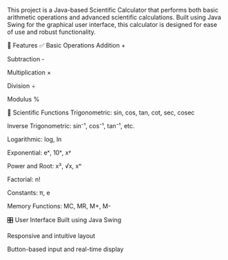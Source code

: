 This project is a Java-based Scientific Calculator that performs both basic arithmetic operations and advanced scientific calculations. Built using Java Swing for the graphical user interface, this calculator is designed for ease of use and robust functionality.

📌 Features
✅ Basic Operations
Addition +

Subtraction -

Multiplication ×

Division ÷

Modulus %

🧮 Scientific Functions
Trigonometric: sin, cos, tan, cot, sec, cosec

Inverse Trigonometric: sin⁻¹, cos⁻¹, tan⁻¹, etc.

Logarithmic: log, ln

Exponential: eˣ, 10ˣ, xʸ

Power and Root: x², √x, xⁿ

Factorial: n!

Constants: π, e

Memory Functions: MC, MR, M+, M-

🎛️ User Interface
Built using Java Swing

Responsive and intuitive layout

Button-based input and real-time display
